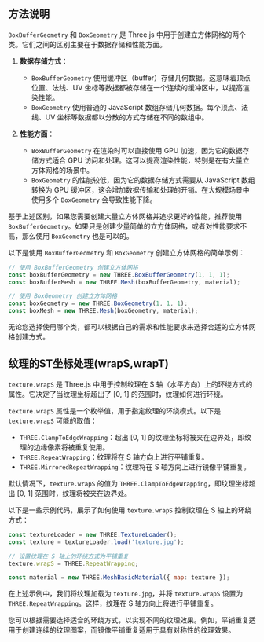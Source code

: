 ## 方法说明

`BoxBufferGeometry` 和 `BoxGeometry` 是 Three.js 中用于创建立方体网格的两个类。它们之间的区别主要在于数据存储和性能方面。

1. **数据存储方式**：
   - `BoxBufferGeometry` 使用缓冲区（buffer）存储几何数据。这意味着顶点位置、法线、UV 坐标等数据都被存储在一个连续的缓冲区中，以提高渲染性能。
   - `BoxGeometry` 使用普通的 JavaScript 数组存储几何数据。每个顶点、法线、UV 坐标等数据都以分散的方式存储在不同的数组中。

2. **性能方面**：
   - `BoxBufferGeometry` 在渲染时可以直接使用 GPU 加速，因为它的数据存储方式适合 GPU 访问和处理。这可以提高渲染性能，特别是在有大量立方体网格的场景中。
   - `BoxGeometry` 的性能较低，因为它的数据存储方式需要从 JavaScript 数组转换为 GPU 缓冲区，这会增加数据传输和处理的开销。在大规模场景中使用多个 `BoxGeometry` 会导致性能下降。

基于上述区别，如果您需要创建大量立方体网格并追求更好的性能，推荐使用 `BoxBufferGeometry`。如果只是创建少量简单的立方体网格，或者对性能要求不高，那么使用 `BoxGeometry` 也是可以的。

以下是使用 `BoxBufferGeometry` 和 `BoxGeometry` 创建立方体网格的简单示例：

```javascript
// 使用 BoxBufferGeometry 创建立方体网格
const boxBufferGeometry = new THREE.BoxBufferGeometry(1, 1, 1);
const boxBufferMesh = new THREE.Mesh(boxBufferGeometry, material);

// 使用 BoxGeometry 创建立方体网格
const boxGeometry = new THREE.BoxGeometry(1, 1, 1);
const boxMesh = new THREE.Mesh(boxGeometry, material);
```

无论您选择使用哪个类，都可以根据自己的需求和性能要求来选择合适的立方体网格创建方式。

## 纹理的ST坐标处理(wrapS,wrapT)

`texture.wrapS` 是 Three.js 中用于控制纹理在 S 轴（水平方向）上的环绕方式的属性。它决定了当纹理坐标超出了 [0, 1] 的范围时，纹理如何进行环绕。

`texture.wrapS` 属性是一个枚举值，用于指定纹理的环绕模式。以下是 `texture.wrapS` 可能的取值：

- `THREE.ClampToEdgeWrapping`：超出 [0, 1] 的纹理坐标将被夹在边界处，即纹理的边缘像素将被重复使用。
- `THREE.RepeatWrapping`：纹理将在 S 轴方向上进行平铺重复。
- `THREE.MirroredRepeatWrapping`：纹理将在 S 轴方向上进行镜像平铺重复。

默认情况下，`texture.wrapS` 的值为 `THREE.ClampToEdgeWrapping`，即纹理坐标超出 [0, 1] 范围时，纹理将被夹在边界处。

以下是一些示例代码，展示了如何使用 `texture.wrapS` 控制纹理在 S 轴上的环绕方式：

```javascript
const textureLoader = new THREE.TextureLoader();
const texture = textureLoader.load('texture.jpg');

// 设置纹理在 S 轴上的环绕方式为平铺重复
texture.wrapS = THREE.RepeatWrapping;

const material = new THREE.MeshBasicMaterial({ map: texture });
```

在上述示例中，我们将纹理加载为 `texture.jpg`，并将 `texture.wrapS` 设置为 `THREE.RepeatWrapping`。这样，纹理在 S 轴方向上将进行平铺重复。

您可以根据需要选择适合的环绕方式，以实现不同的纹理效果。例如，平铺重复适用于创建连续的纹理图案，而镜像平铺重复适用于具有对称性的纹理效果。
